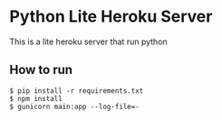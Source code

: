 # Python Lite Heroku Server
This is a lite heroku server that run python

## How to run
    $ pip install -r requirements.txt
    $ npm install
    $ gunicorn main:app --log-file=-
